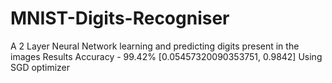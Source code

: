 # MNIST-Digits-Recogniser
A 2 Layer Neural Network learning and predicting digits present in the images
Results
Accuracy - 99.42%
[0.05457320090353751, 0.9842]
Using SGD optimizer
